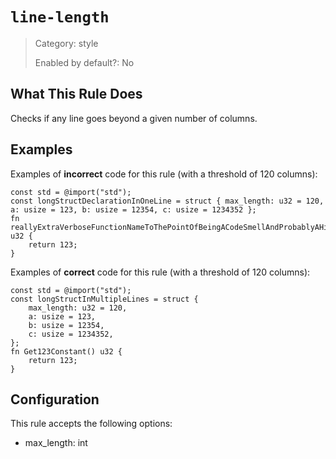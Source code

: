 # `line-length`

> Category: style
> 
> Enabled by default?: No


## What This Rule Does

Checks if any line goes beyond a given number of columns.

## Examples

Examples of **incorrect** code for this rule (with a threshold of 120 columns):
```zig
const std = @import("std");
const longStructDeclarationInOneLine = struct { max_length: u32 = 120, a: usize = 123, b: usize = 12354, c: usize = 1234352 };
fn reallyExtraVerboseFunctionNameToThePointOfBeingACodeSmellAndProbablyAHintThatYouCanGetAwayWithAnotherNameOrSplittingThisIntoSeveralFunctions() u32 {
    return 123;
}
```

Examples of **correct** code for this rule (with a threshold of 120 columns):
```zig
const std = @import("std");
const longStructInMultipleLines = struct {
    max_length: u32 = 120,
    a: usize = 123,
    b: usize = 12354,
    c: usize = 1234352,
};
fn Get123Constant() u32 {
    return 123;
}
```

## Configuration
This rule accepts the following options:
- max_length: int
